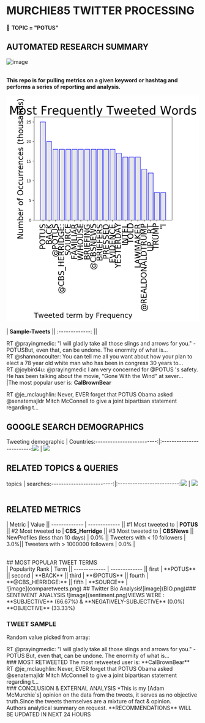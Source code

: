 # MURCHIE85 TWITTER PROCESSING 
&#x1F34E; **TOPIC = "POTUS"**

## AUTOMATED RESEARCH SUMMARY

![image](https://marketingplatform.google.com/about/static/images/gmp/analytics-smb-benefit.jpg)
<br></br>
<div class="alert alert-block alert-danger"><b> This repo is for pulling metrics on a given keyword or hashtag and performs a series of reporting and analysis.</b></div>



![image](TWEETS.png)



|                **Sample-Tweets**        || :-------------: || <div class="alert alert-block alert-warning">RT @prayingmedic: "I will gladly take all those slings and arrows for you." - POTUSBut, even that, can be undone. The enormity of what is…</div> <div class="alert alert-block alert-success">RT @shannoncoulter: You can tell me all you want about how your plan to elect a 78 year old white man who has been in congress 30 years to…</div> <div class="alert alert-block alert-info">RT @joybird4u: @prayingmedic I am very concerned for @POTUS  's safety.  He has been talking about the movie, "Gone With the Wind" at sever…</div> |The most popular user is: **CalBrownBear**
<div class="alert alert-block alert-danger"> RT @je_mclaughlin: Never, EVER forget that POTUS Obama asked @senatemajldr Mitch McConnell to give a joint bipartisan statement regarding t…</div>

## GOOGLE SEARCH DEMOGRAPHICS 
Tweeting demographic           | Countries:-------------------------:|:-------------------------:![](maps.png)  |  ![](gcompare.png)<br>
## RELATED TOPICS  & QUERIES 
topics          | searches:-------------------------:|:-------------------------:![](topic.png)  |  ![](query.png)<br><br>

## RELATED METRICS<br>
| Metric | Value || ------------- | ------------- || #1 Most tweeted to  | **POTUS** || #2 Most tweeted to  | **CBS_Herridge** || #3 Most tweeted to  | **CBSNews** || NewProfiles (less than 10 days) | 0.0%  || Tweeters with < 10 followers  | 3.0%|| Tweeters with > 1000000 followers  | 0.0%  |

<br>
## MOST POPULAR TWEET TERMS <br>
| Popularity Rank  | Term || ------------- | ------------- || first  | **POTUS**  || second  | **BACK**  || third  | **@POTUS** || fourth  | **@CBS_HERRIDGE:**  || fifth  | **SOURCE**  |

<br>
![image](comparetweets.png)
## Twitter Bio Analysis![image](BIO.png)### SENTIMENT ANALYSIS
![image](sentiment.png)VIEWS WERE : **SUBJECTIVE**  (66.67%) & **NEGATIVELY-SUBJECTIVE** (0.0%) **OBJECTIVE** (33.33%)

### TWEET SAMPLE 
Random value picked from array: 
<div class="alert alert-block alert-info">RT @prayingmedic: "I will gladly take all those slings and arrows for you." - POTUS
But, even that, can be undone. 
The enormity of what is…</div>
### MOST RETWEETED
The most retweeted user is: **CalBrownBear**
<div class="alert alert-block alert-danger"> RT @je_mclaughlin: Never, EVER forget that POTUS Obama asked @senatemajldr Mitch McConnell to give a joint bipartisan statement regarding t…</div>
### CONCLUSION & EXTERNAL ANALYSIS
*This is my [Adam McMurchie`s] opinion on the data from the tweets, it serves as no objective truth.Since the tweets themselves are a mixture of fact & opinion.<br>
Authors analytical summary on request.
**RECOMMENDATIONS** WILL BE UPDATED IN NEXT  24 HOURS <br>
